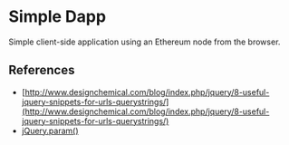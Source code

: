 # Simple Dapp

Simple client-side application using an Ethereum node from the browser.

## References

- [http://www.designchemical.com/blog/index.php/jquery/8-useful-jquery-snippets-for-urls-querystrings/](http://www.designchemical.com/blog/index.php/jquery/8-useful-jquery-snippets-for-urls-querystrings/)
- [jQuery.param()](http://api.jquery.com/jquery.param/)

